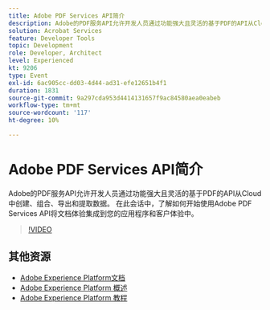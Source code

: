 ```yaml
---
title: Adobe PDF Services API简介
description: Adobe的PDF服务API允许开发人员通过功能强大且灵活的基于PDF的API从Cloud中创建、组合、导出和提取数据。 在此会话中，了解如何开始使用Adobe PDF Services API将文档体验集成到您的应用程序和客户体验中。
solution: Acrobat Services
feature: Developer Tools
topic: Development
role: Developer, Architect
level: Experienced
kt: 9206
type: Event
exl-id: 6ac905cc-dd03-4d44-ad31-efe12651b4f1
duration: 1831
source-git-commit: 9a297cda953d4414131657f9ac84580aea0eabeb
workflow-type: tm+mt
source-wordcount: '117'
ht-degree: 10%

---
```


# Adobe PDF Services API简介

Adobe的PDF服务API允许开发人员通过功能强大且灵活的基于PDF的API从Cloud中创建、组合、导出和提取数据。 在此会话中，了解如何开始使用Adobe PDF Services API将文档体验集成到您的应用程序和客户体验中。


>[!VIDEO](https://video.tv.adobe.com/v/337601/?quality=12&learn=on&hidetitle=true)

## 其他资源

- [Adobe Experience Platform文档](https://experienceleague.adobe.com/docs/experience-platform.html?lang=zh-Hans)
- [Adobe Experience Platform 概述](https://experienceleague.adobe.com/docs/experience-platform/landing/home.html?lang=zh-Hans)
- [Adobe Experience Platform 教程](https://experienceleague.adobe.com/docs/platform-learn/tutorials/overview.html?lang=zh-Hans)
